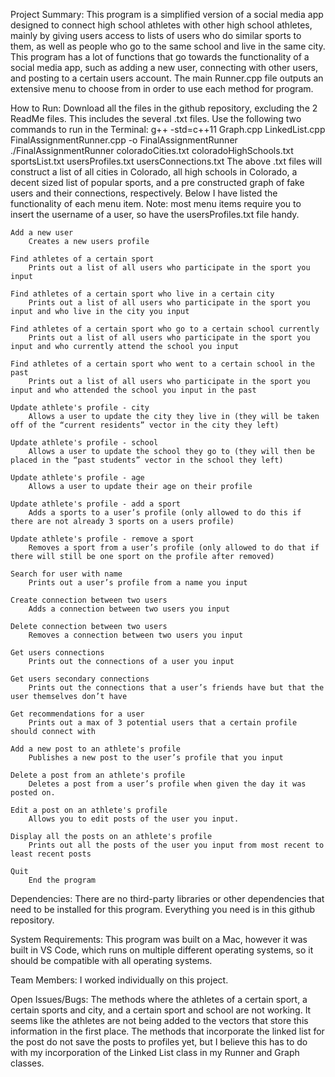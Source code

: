 Project Summary: 
This program is a simplified version of a social media app designed to connect high school athletes with other high school athletes, mainly by giving users access to lists of users who do similar sports to them, as well as people who go to the same school and live in the same city. This program has a lot of functions that go towards the functionality of a social media app, such as adding a new user, connecting with other users, and posting to a certain users account. The main Runner.cpp file outputs an extensive menu to choose from in order to use each method for program.

How to Run: 
    Download all the files in the github repository, excluding the 2 ReadMe files. This includes the several .txt files.
    Use the following two commands to run in the Terminal:
        g++ -std=c++11 Graph.cpp LinkedList.cpp FinalAssignmentRunner.cpp -o FinalAssignmentRunner
        ./FinalAssignmentRunner coloradoCities.txt coloradoHighSchools.txt sportsList.txt usersProfiles.txt usersConnections.txt
    The above .txt files will construct a list of all cities in Colorado, all high schools in Colorado, a decent sized list of popular sports, and a pre constructed graph of fake users and their connections, respectively.
    Below I have listed the functionality of each menu item. Note: most menu items require you to insert the username of a user, so have the usersProfiles.txt file handy.
    
    Add a new user
        Creates a new users profile
        
    Find athletes of a certain sport
        Prints out a list of all users who participate in the sport you input
        
    Find athletes of a certain sport who live in a certain city
        Prints out a list of all users who participate in the sport you input and who live in the city you input
        
    Find athletes of a certain sport who go to a certain school currently
        Prints out a list of all users who participate in the sport you input and who currently attend the school you input
        
    Find athletes of a certain sport who went to a certain school in the past
        Prints out a list of all users who participate in the sport you input and who attended the school you input in the past
    
    Update athlete's profile - city
        Allows a user to update the city they live in (they will be taken off of the “current residents” vector in the city they left)
        
    Update athlete's profile - school
        Allows a user to update the school they go to (they will then be placed in the “past students” vector in the school they left)
        
    Update athlete's profile - age
        Allows a user to update their age on their profile
        
    Update athlete's profile - add a sport
        Adds a sports to a user’s profile (only allowed to do this if there are not already 3 sports on a users profile)
        
    Update athlete's profile - remove a sport
        Removes a sport from a user’s profile (only allowed to do that if there will still be one sport on the profile after removed)
        
    Search for user with name
        Prints out a user’s profile from a name you input
        
    Create connection between two users
        Adds a connection between two users you input
        
    Delete connection between two users
        Removes a connection between two users you input
        
    Get users connections
        Prints out the connections of a user you input
        
    Get users secondary connections
        Prints out the connections that a user’s friends have but that the user themselves don’t have
        
    Get recommendations for a user
        Prints out a max of 3 potential users that a certain profile should connect with
        
    Add a new post to an athlete's profile
        Publishes a new post to the user’s profile that you input
        
    Delete a post from an athlete's profile
        Deletes a post from a user’s profile when given the day it was posted on.
        
    Edit a post on an athlete's profile
        Allows you to edit posts of the user you input.
        
    Display all the posts on an athlete's profile
        Prints out all the posts of the user you input from most recent to least recent posts
        
    Quit
        End the program


Dependencies: 
    There are no third-party libraries or other dependencies that need to be installed for this program. Everything you need is in this github repository. 

System Requirements: 
    This program was built on a Mac, however it was built in VS Code, which runs on multiple different operating systems, so it should be compatible with all operating systems.

Team Members: 
    I worked individually on this project.

Open Issues/Bugs: 
    The methods where the athletes of a certain sport,  a certain sports and city, and a certain sport and school are not working. It seems like the athletes are not being added to the vectors that store this information in the first place.
    The methods that incorporate the linked list for the post do not save the posts to profiles yet, but I believe this has to do with my incorporation of the Linked List class in my Runner and Graph classes.
